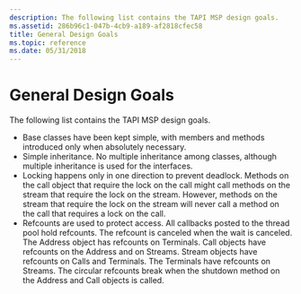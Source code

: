 ```yaml
---
description: The following list contains the TAPI MSP design goals.
ms.assetid: 286b96c1-047b-4cb9-a189-af2818cfec58
title: General Design Goals
ms.topic: reference
ms.date: 05/31/2018
---
```


# General Design Goals

The following list contains the TAPI MSP design goals.

-   Base classes have been kept simple, with members and methods introduced only when absolutely necessary.
-   Simple inheritance. No multiple inheritance among classes, although multiple inheritance is used for the interfaces.
-   Locking happens only in one direction to prevent deadlock. Methods on the call object that require the lock on the call might call methods on the stream that require the lock on the stream. However, methods on the stream that require the lock on the stream will never call a method on the call that requires a lock on the call.
-   Refcounts are used to protect access. All callbacks posted to the thread pool hold refcounts. The refcount is canceled when the wait is canceled. The Address object has refcounts on Terminals. Call objects have refcounts on the Address and on Streams. Stream objects have refcounts on Calls and Terminals. The Terminals have refcounts on Streams. The circular refcounts break when the shutdown method on the Address and Call objects is called.

 

 



